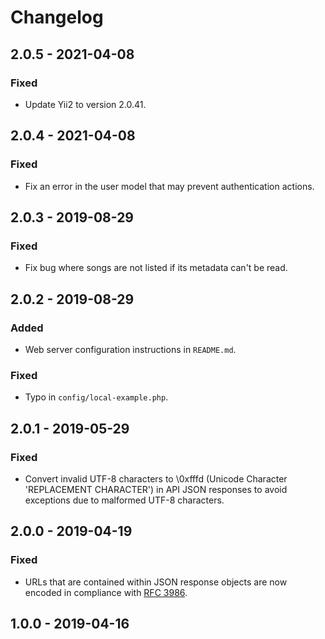 # Changelog


## 2.0.5 - 2021-04-08

### Fixed
- Update Yii2 to version 2.0.41.


## 2.0.4 - 2021-04-08

### Fixed
- Fix an error in the user model that may prevent authentication actions.


## 2.0.3 - 2019-08-29

### Fixed
- Fix bug where songs are not listed if its metadata can't be read.


## 2.0.2 - 2019-08-29

### Added
- Web server configuration instructions in `README.md`.

### Fixed
- Typo in `config/local-example.php`.


## 2.0.1 - 2019-05-29

### Fixed
- Convert invalid UTF-8 characters to \0xfffd (Unicode Character 'REPLACEMENT CHARACTER') in API JSON responses to avoid exceptions due to malformed UTF-8 characters.


## 2.0.0 - 2019-04-19

### Fixed
- URLs that are contained within JSON response objects are now encoded in compliance with [RFC 3986](https://www.ietf.org/rfc/rfc3986.txt).


## 1.0.0 - 2019-04-16
